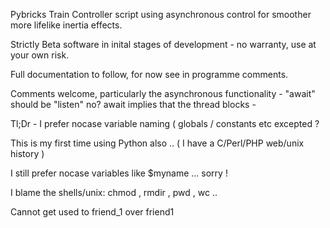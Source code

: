 Pybricks Train Controller script using asynchronous control for smoother more lifelike inertia effects.

Strictly Beta software in inital stages of development - no warranty, use at your own risk.

Full documentation to follow, for now see in programme comments.

Comments welcome, particularly the asynchronous functionality - "await" should be "listen" no? await implies that the thread blocks - 

Tl;Dr - I prefer nocase variable naming ( globals / constants etc excepted ? 

This is my first time using Python also .. ( I have a C/Perl/PHP web/unix history )

I still prefer nocase variables like $myname ... sorry !

I blame the shells/unix: chmod , rmdir , pwd , wc ..

Cannot get used to friend_1 over friend1